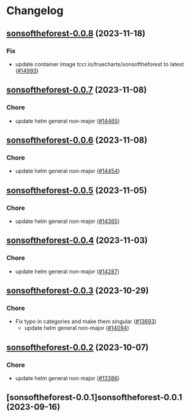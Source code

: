 # Changelog










## [sonsoftheforest-0.0.8](https://github.com/truecharts/charts/compare/sonsoftheforest-0.0.7...sonsoftheforest-0.0.8) (2023-11-18)

### Fix

- update container image tccr.io/truecharts/sonsoftheforest to latest ([#14993](https://github.com/truecharts/charts/issues/14993))
  
  


## [sonsoftheforest-0.0.7](https://github.com/truecharts/charts/compare/sonsoftheforest-0.0.6...sonsoftheforest-0.0.7) (2023-11-08)

### Chore

- update helm general non-major ([#14465](https://github.com/truecharts/charts/issues/14465))
  
  


## [sonsoftheforest-0.0.6](https://github.com/truecharts/charts/compare/sonsoftheforest-0.0.5...sonsoftheforest-0.0.6) (2023-11-08)

### Chore

- update helm general non-major ([#14454](https://github.com/truecharts/charts/issues/14454))
  
  


## [sonsoftheforest-0.0.5](https://github.com/truecharts/charts/compare/sonsoftheforest-0.0.4...sonsoftheforest-0.0.5) (2023-11-05)

### Chore

- update helm general non-major ([#14365](https://github.com/truecharts/charts/issues/14365))
  
  


## [sonsoftheforest-0.0.4](https://github.com/truecharts/charts/compare/sonsoftheforest-0.0.3...sonsoftheforest-0.0.4) (2023-11-03)

### Chore

- update helm general non-major ([#14287](https://github.com/truecharts/charts/issues/14287))
  
  


## [sonsoftheforest-0.0.3](https://github.com/truecharts/charts/compare/sonsoftheforest-0.0.2...sonsoftheforest-0.0.3) (2023-10-29)

### Chore

- Fix typo in categories and make them singular ([#13693](https://github.com/truecharts/charts/issues/13693))
  - update helm general non-major ([#14094](https://github.com/truecharts/charts/issues/14094))
  
  


## [sonsoftheforest-0.0.2](https://github.com/truecharts/charts/compare/sonsoftheforest-0.0.1...sonsoftheforest-0.0.2) (2023-10-07)

### Chore

- update helm general non-major ([#13386](https://github.com/truecharts/charts/issues/13386))
  
  


## [sonsoftheforest-0.0.1]sonsoftheforest-0.0.1 (2023-09-16)

